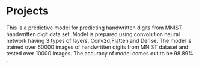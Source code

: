 # Projects
This is a predictive model for predicting handwritten digits from MNIST handwritten digit data set.
Model is prepared using convolution neural network having 3 types of layers, Conv2d,Flatten and Dense.
The model is trained over 60000 images of handwritten digits from MNIST dataset and tested over 10000 images.
The accuracy of model comes out to be 98.89% .
